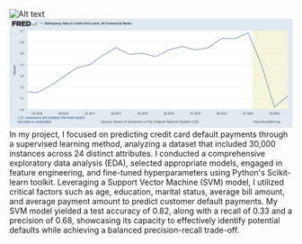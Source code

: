 ![Alt text](img/stephen-phillips-hostreviews-co-uk-em37kS8WJJQ-unsplash.jpg?raw=true "creditcard")
![Alt text](img/trend.png?raw=true "trend")
In my project, I focused on predicting credit card default payments through a supervised learning method, analyzing a dataset that included 30,000 instances across 24 distinct attributes. I conducted a comprehensive exploratory data analysis (EDA), selected appropriate models, engaged in feature engineering, and fine-tuned hyperparameters using Python's Scikit-learn toolkit. Leveraging a Support Vector Machine (SVM) model, I utilized critical factors such as age, education, marital status, average bill amount, and average payment amount to predict customer default payments. My SVM model yielded a test accuracy of 0.82, along with a recall of 0.33 and a precision of 0.68, showcasing its capacity to effectively identify potential defaults while achieving a balanced precision-recall trade-off.
